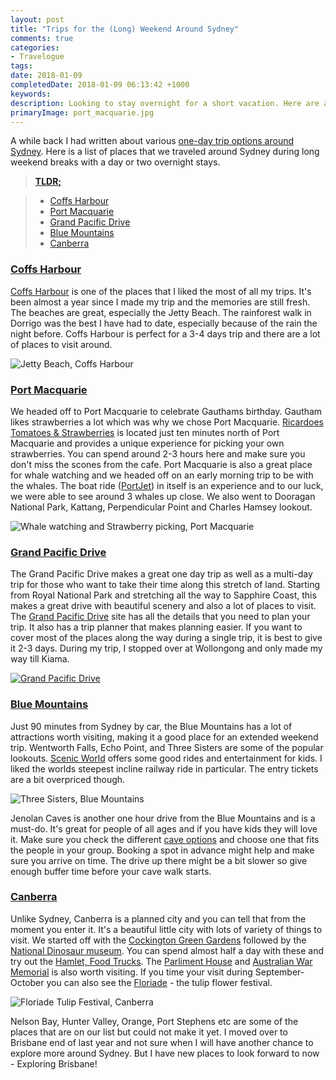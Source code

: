 ```yaml
---
layout: post
title: "Trips for the (Long) Weekend Around Sydney"
comments: true
categories: 
- Travelogue
tags: 
date: 2018-01-09
completedDate: 2018-01-09 06:13:42 +1000
keywords: 
description: Looking to stay overnight for a short vacation. Here are a list of places around Sydney.
primaryImage: port_macquarie.jpg
---
```


A while back I had written about various [one-day trip options around Sydney](http://www.rahulpnath.com/blog/one-day-trips-around-sydney/). Here is a list of places that we traveled around Sydney during long weekend breaks with a day or two overnight stays.

> [**TLDR;**](https://en.wikipedia.org/wiki/Wikipedia:Too_long;_didn%27t_read)

> - [Coffs Harbour](http://www.rahulpnath.com/blog/three-day-trip-to-coffs-harbour-from-sydney/)
> - [Port Macquarie](https://www.portmacquarieinfo.com.au/)
> - [Grand Pacific Drive](http://www.grandpacificdrive.com.au/)
> - [Blue Mountains](https://www.visitnsw.com/destinations/blue-mountains?nst=0)
> - [Canberra](https://visitcanberra.com.au/)

### [Coffs Harbour](http://www.rahulpnath.com/blog/three-day-trip-to-coffs-harbour-from-sydney/)

[Coffs Harbour](http://www.rahulpnath.com/blog/three-day-trip-to-coffs-harbour-from-sydney/) is one of the places that I liked the most of all my trips. It's been almost a year since I made my trip and the memories are still fresh. The beaches are great, especially the Jetty Beach. The rainforest walk in Dorrigo was the best I have had to date, especially because of the rain the night before. Coffs Harbour is perfect for a 3-4 days trip and there are a lot of places to visit around.

<img alt="Jetty Beach, Coffs Harbour" src="/images/coffs_harbour_jetty_beach_toys.jpg" />

### [Port Macquarie](https://www.portmacquarieinfo.com.au/)

We headed off to Port Macquarie to celebrate Gauthams birthday. Gautham likes strawberries a lot which was why we chose Port Macquarie. [Ricardoes Tomatoes & Strawberries](http://www.ricardoes.com/) is located just ten minutes north of Port Macquarie and provides a unique experience for picking your own strawberries. You can spend around 2-3 hours here and make sure you don't miss the scones from the cafe. Port Macquarie is also a great place for whale watching and we headed off on an early morning trip to be with the whales. The boat ride ([PortJet](https://www.portjet.com.au/)) in itself is an experience and to our luck, we were able to see around 3 whales up close. We also went to Dooragan National Park, Kattang, Perpendicular Point and Charles Hamsey lookout.

<img alt="Whale watching and Strawberry picking, Port Macquarie" src="/images/port_macquarie.jpg" />

### [Grand Pacific Drive](http://www.grandpacificdrive.com.au/)

The Grand Pacific Drive makes a great one day trip as well as a multi-day trip for those who want to take their time along this stretch of land. Starting from Royal National Park and stretching all the way to Sapphire Coast, this makes a great drive with beautiful scenery and also a lot of places to visit. The [Grand Pacific Drive](http://www.grandpacificdrive.com.au/) site has all the details that you need to plan your trip. It also has a trip planner that makes planning easier. If you want to cover most of the places along the way during a single trip, it is best to give it 2-3 days. During my trip, I stopped over at Wollongong and only made my way till Kiama.

<a href="http://www.grandpacificdrive.com.au/">
    <img src="/images/sydney_trip_gpd.png" class="center" alt="Grand Pacific Drive" />
</a>

### [Blue Mountains](https://www.visitnsw.com/destinations/blue-mountains?nst=0)

Just 90 minutes from Sydney by car, the Blue Mountains has a lot of attractions worth visiting, making it a good place for an extended weekend trip. Wentworth Falls, Echo Point, and Three Sisters are some of the popular lookouts. [Scenic World](https://www.scenicworld.com.au/) offers some good rides and entertainment for kids. I liked the worlds steepest incline railway ride in particular. The entry tickets are a bit overpriced though.


<img alt="Three Sisters, Blue Mountains" class="center" src="/images/three_sisters_blue_mountains.jpg" />


Jenolan Caves is another one hour drive from the Blue Mountains and is a must-do. It's great for people of all ages and if you have kids they will love it. Make sure you check the different [cave options](http://www.jenolancaves.org.au/) and choose one that fits the people in your group. Booking a spot in advance might help and make sure you arrive on time. The drive up there might be a bit slower so give enough buffer time before your cave walk starts.

### [Canberra](https://visitcanberra.com.au/)

Unlike Sydney, Canberra is a planned city and you can tell that from the moment you enter it. It's a beautiful little city with lots of variety of things to visit. We started off with the [Cockington Green Gardens](https://www.cockingtongreen.com.au/) followed by the [National Dinosaur museum](http://nationaldinosaurmuseum.com.au/). You can spend almost half a day with these and try out the [Hamlet, Food Trucks](https://visitcanberra.com.au/eat-and-drink/57031e8c5d234a7604ea80b2/the-hamlet). The [Parliment House](https://www.aph.gov.au/Visit_Parliament) and [Australian War Memorial](https://www.awm.gov.au/) is also worth visiting. If you time your visit during September-October you can also see the [Floriade](https://visitcanberra.com.au/events/56b23aea266140594567dbbe/floriade) - the tulip flower festival.

<img alt="Floriade Tulip Festival, Canberra" class="center" src="/images/canberra_tulip_festival.jpg" />


Nelson Bay, Hunter Valley, Orange, Port Stephens etc are some of the places that are on our list but could not make it yet. I moved over to Brisbane end of last year and not sure when I will have another chance to explore more around Sydney. But I have new places to look forward to now - Exploring Brisbane!